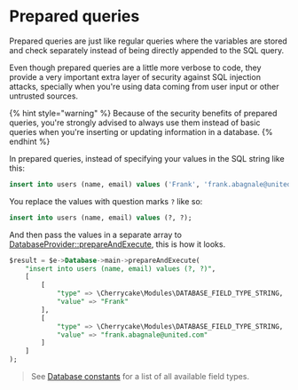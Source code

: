 # Prepared queries

Prepared queries are just like regular queries where the variables are stored and check separately instead of being directly appended to the SQL query.

Even though prepared queries are a little more verbose to code, they provide a very important extra layer of security against SQL injection attacks, specially when you're using data coming from user input or other untrusted sources.

{% hint style="warning" %}
Because of the security benefits of prepared queries, you're strongly advised to always use them instead of basic queries when you're inserting or updating information in a database.
{% endhint %}

In prepared queries, instead of specifying your values in the SQL string like this:

```sql
insert into users (name, email) values ('Frank', 'frank.abagnale@united.com');
```

You replace the values with question marks `?` like so:

```sql
insert into users (name, email) values (?, ?);
```

And then pass the values in a separate array to [DatabaseProvider::prepareAndExecute](../../reference/core-classes/databaseprovider/databaseprovider-methods.md#prepareandexecute), this is how it looks.

```sql
$result = $e->Database->main->prepareAndExecute(
    "insert into users (name, email) values (?, ?)",
    [
        [
            "type" => \Cherrycake\Modules\DATABASE_FIELD_TYPE_STRING,
            "value" => "Frank"
        ],
        [
            "type" => \Cherrycake\Modules\DATABASE_FIELD_TYPE_STRING,
            "value" => "frank.abagnale@united.com"
        ]
    ]
);
```

> See [Database constants](../../reference/core-modules/database.md#constants) for a list of all available field types.



